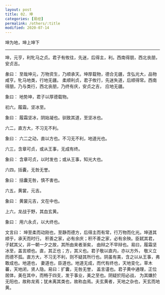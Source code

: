 ```yaml
---
layout: post
title: 02. 坤
categories: [易经]
permalink: /others/:title
modified: 2020-07-14
---
```


坤为地，坤上坤下

---

坤，元亨，利牝马之贞。君子有攸往，先迷，后得主，利。西南得朋，西北丧朋，安贞吉。

彖曰： 至哉坤元，万物资生，乃顺承天。坤厚载物，德合无疆，含弘光大，品物咸亨。牝马地类，行地无疆。
柔顺利贞，君子攸行，先迷失道，后顺得常。西南得朋，乃与类行，西北丧朋，乃终有庆，安贞之吉，
应地无疆。

象曰： 地势坤，君子以厚德载物。

初六，履霜，坚冰至。

象曰： 履霜坚冰，阴始凝也。驯致其道，至坚冰也。

六二，直方大，不习无不利。

象曰： 六二之动，直以方也。不习无不利，地道光也。

六三，含章可贞，或从王事，无成有终。

象曰： 含章可贞，以时发也；或从王事，知光大也。

六四，括囊，无咎无誉。

象曰： 括囊无咎，慎不害也。

六五，黄裳，元吉。

象曰： 黄裳元吉，文在中也。

上六，龙战于野，其血玄黄。

象曰： 用六永贞，以大终也。

文言曰： 坤至柔而动刚也，至静而德方，后得主而有常，行万物而化光。坤道其顺乎，承天而时行。
积善之家，必有余庆；积不善之家，必有余殃。臣弑其君，子弑其父，非一朝一夕之故，其所由来者渐矣，
由辩之不早辩也。易曰，履霜坚冰至，盖言顺也。直，其正也；方，其义也。君子敬以直内，亦以方外，
敬义立而德不孤。直方大，不习无不利，则不疑其所行也。阴虽有美，含之以从王事，弗敢成也。地道也，
妻道也，臣道也。地道无成，而代有终也，天地变化，草木蕃，天地闭，贤人隐。易曰：扩囊，无咎无誉，
盖言谨也。君子黄中通理，正位居体，美在其中，而畅于四支，发于事业，美之至也。阴疑於阳必战，
为其嫌於无阳也，故称龙焉；犹未离其类也，故称血焉。夫玄黄者，天地之杂也，天玄而地黄。
